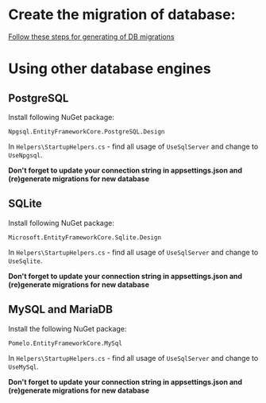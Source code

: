 # Create the migration of database:

[Follow these steps for generating of DB migrations](/README.md#ef-core--data-access)

# Using other database engines


## PostgreSQL

Install following NuGet package:

```
Npgsql.EntityFrameworkCore.PostgreSQL.Design
```

In `Helpers\StartupHelpers.cs` - find all usage of `UseSqlServer` and change to `UseNpgsql`.


**Don't forget to update your connection string in appsettings.json and (re)generate migrations for new database**


## SQLite


Install following NuGet package:

```
Microsoft.EntityFrameworkCore.Sqlite.Design
```

In `Helpers\StartupHelpers.cs` - find all usage of `UseSqlServer` and change to `UseSqlite`.

**Don't forget to update your connection string in appsettings.json and (re)generate migrations for new database**

## MySQL and MariaDB


Install the following NuGet package:
```
Pomelo.EntityFrameworkCore.MySql
```

In `Helpers\StartupHelpers.cs` - find all usage of `UseSqlServer` and change to `UseMySql`.

**Don't forget to update your connection string in appsettings.json and (re)generate migrations for new database**
